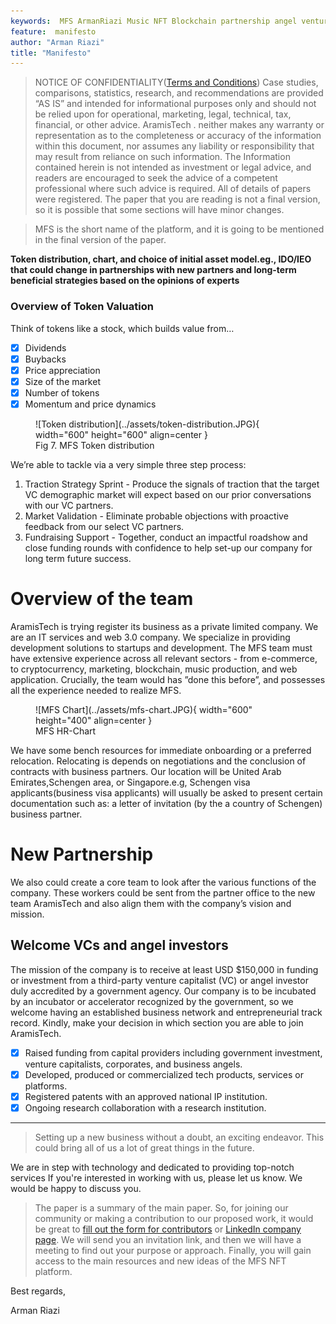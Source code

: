 ```yaml
---
keywords:  MFS ArmanRiazi Music NFT Blockchain partnership angel venture capital
feature:  manifesto
author: "Arman Riazi"
title: "Manifesto"
---
```


> NOTICE OF CONFIDENTIALITY([Terms and Conditions](Concern_Legal/Agreement_Legal.md))
Case studies, comparisons, statistics, research, and recommendations are provided “AS IS” and intended for informational purposes only and should not be relied upon for operational, marketing, legal, technical, tax, financial, or other advice. AramisTech . neither makes any warranty or representation as to the completeness or accuracy of the information within this document, nor assumes any liability or responsibility that may result from reliance on such information. The Information contained herein is not intended as investment or legal advice, and readers are encouraged to seek the advice of a competent professional where such advice is required. All of details of papers were registered. The paper that you are reading is not a final version, so it is possible that some sections will have minor changes.

> MFS is the short name of the platform, and it is going to be  mentioned  in the final version of the paper.

**Token distribution, chart, and choice of initial asset model.eg., IDO/IEO that could change in partnerships with new partners and long-term beneficial strategies based on the opinions of experts**

### Overview of Token Valuation
Think of tokens like a stock, which builds value from…

- [x] Dividends
- [x] Buybacks
- [x] Price appreciation
- [x] Size of the market
- [x] Number of tokens
- [x] Momentum and price dynamics

<figure markdown>
![Token distribution](../assets/token-distribution.JPG){ width="600" height="600" align=center }
<figcaption>Fig 7. MFS Token distribution</figcaption>
</figure>


We’re able to tackle via a very simple three step process:

1.  Traction Strategy Sprint - Produce the signals of traction that the target VC demographic market will expect based on our prior conversations with our VC partners.
2.  Market Validation - Eliminate probable objections with proactive feedback from our select VC partners.
3.  Fundraising Support - Together, conduct an impactful roadshow and close funding rounds with confidence to help set-up our company for long term future success.


# Overview of the team
AramisTech is trying register its business as a private limited company. We are an IT services and web 3.0 company. We specialize in providing development solutions to startups and development.
The MFS team must have extensive experience across all relevant sectors - from e-commerce, to cryptocurrency, marketing, blockchain, music production, and web application. Crucially, the team would has ”done this before”, and possesses all the experience needed to realize MFS.

<figure markdown>
![MFS Chart](../assets/mfs-chart.JPG){ width="600" height="400" align=center }
<figcaption> MFS HR-Chart </figcaption>
</figure>

We have some bench resources for immediate onboarding or a preferred relocation. Relocating is depends on negotiations and the conclusion of contracts with business partners. Our location will be  United Arab Emirates,Schengen area, or Singapore.e.g, Schengen visa applicants(business visa applicants) will usually be asked to present certain documentation such as:
a letter of invitation (by the a country of Schengen) business partner.

# New Partnership

We also could create a core team to look after the various functions of the company. These workers could be sent from the partner office to the new team AramisTech and also align them with the company’s vision and mission.

## Welcome VCs and angel investors

The mission of the company is to receive at least USD $150,000 in funding or investment from a third-party venture capitalist (VC) or angel investor duly accredited by a government agency.
Our company is to be incubated by an incubator or accelerator recognized by the government, so we welcome having an established business network and entrepreneurial track record. Kindly, make your decision in which section you are able to join AramisTech.

- [x] Raised funding from capital providers including government investment, venture capitalists, corporates, and business angels.
- [x] Developed, produced or commercialized tech products, services or platforms.
- [x] Registered patents with an approved national IP institution.
- [x] Ongoing research collaboration with a research institution.

---

> Setting up a new business without a doubt, an exciting endeavor. This could bring all of us a lot of great things in the future.

We are in step with technology and dedicated to providing top-notch services If you're interested in working with us, please let us know. We would be happy to discuss you.

> The paper is a summary of the main paper. So, for joining our community or making a contribution to our proposed work, it would be great to [fill out the form for contributors](../forms/Form_partnership.md) or [LinkedIn company page](https://www.linkedin.com/company/aramistech). We will send you an invitation link, and then we will have a meeting to find out your purpose or approach. Finally, you will gain access to the main resources and new ideas of the MFS NFT platform.


Best regards,

Arman Riazi
